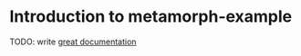 # Introduction to metamorph-example

TODO: write [great documentation](http://jacobian.org/writing/what-to-write/)
